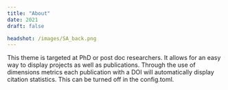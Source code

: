```yaml
---
title: "About"
date: 2021
draft: false

headshot: /images/SA_back.png
---
```


This theme is targeted at PhD or post doc researchers. It allows for
an easy way to display projects as well as publications. Through
the use of dimensions metrics each publication with a DOI will
automatically display citation statistics. This can be turned off in
the config.toml.
